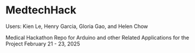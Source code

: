 # MedtechHack

Users: Kien Le, Henry Garcia, Gloria Gao, and Helen Chow

Medical Hackathon Repo for Arduino and other Related Applications for the Project
February 21 - 23, 2025